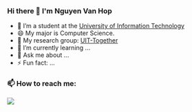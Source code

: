 ### Hi there 👋 I'm Nguyen Van Hop
- 🔭 I’m a student at the [University of Information Technology](https://www.uit.edu.vn)
- 😄 My major is Computer Science.
- 👯 My research group: [UIT-Together](https://uit-together.github.io)
- 🌱 I’m currently learning ...
- 💬 Ask me about ...
- ⚡ Fun fact: ...
### 📫 How to reach me: 
<p align="left">
  <a href="https://www.facebook.com/vanhopnguyen11" alt="Facebook">
    <img src="https://img.icons8.com/fluent/48/000000/facebook-new.png" target="_blank" />
  </a> 
</p>


<!--
**HopNguyenCS/HopNguyenCS** is a ✨ _special_ ✨ repository because its `README.md` (this file) appears on your GitHub profile.

Here are some ideas to get you started:

- 🔭 I’m currently working on ...
- 🌱 I’m currently learning ...
- 👯 I’m looking to collaborate on ...
- 🤔 I’m looking for help with ...
- 💬 Ask me about ...
- 📫 How to reach me: ...
- 😄 Pronouns: ...
- ⚡ Fun fact: ...
-->
